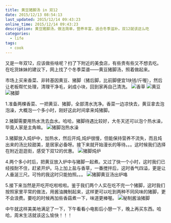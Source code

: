 ```yaml
---
title: 黄豆猪脚汤 in 双12
date: 2015/12/13 08:54:13
last_updated: 2015/12/14 09:43:23
online_time: 2015/12/14 09:43:23
description: 黄豆猪脚汤，做法简单，营养丰富，适合冬季滋补。双12就该这么吃
categories:
  - life
tags:
  - cook
---
```



又是一年双12，应该做些啥呢？扫了下附近的美食店，有些贵有些又不想去吃。在吃货妹妹的建议下，网上找了个冬季菜谱——黄豆猪脚汤，照着做起来。

市场上买来香菜、非转基因黄豆、猪脚（猪后脚，比前脚便宜1块钱/斤喔），然后让老板帮忙处理，清理干净毛，剁成小块，回到家再自己清洗。
![香草](http://img.yangrunwei.com/article-img/20151214/8-1.jpg)
![黄豆](http://img.yangrunwei.com/article-img/20151214/8-2.jpg)
![猪脚](http://img.yangrunwei.com/article-img/20151214/8-3.jpg)

1.准备两棵香菜、一把黄豆、猪脚，全部清水洗净。香菜一边凉快去，黄豆拿去泡泡澡，大概泡一个多小时，刚好这此时间拿来炖猪脚。

2.猪脚需要用热水洗去血水。哈哈，猪脚待遇比较好，大冬天还可以泡个热水澡，毕竟人家是主角嘛。
![猪脚泡热水澡](http://img.yangrunwei.com/article-img/20151214/8-4.jpg)

3.猪脚放入炖炉中，加热水，然后开炖,炖炉很慢，但能保持营养不流失，而且炖出来的汤比较甜美，是居家必备呀。接下来就开始漫长的等待。。。这时候我们选择在附近逛逛街，感受下双12的优惠。
![猪脚炖炉](http://img.yangrunwei.com/article-img/20151214/8-5.jpg "猪脚炖炉")

4.两个多小时后，把黄豆放入炉中与猪脚一起煮。又过了快一个小时，这时我们已经按耐不住，赶紧开炉。马上加上盐与香草，一番搅拌后，这时香气四溢，更是让人垂涎三尺。可怜的我这时只能拍照。。。
![猪脚黄豆汤出炉咯](http://img.yangrunwei.com/article-img/20151214/8-6.jpg "猪脚黄豆汤出炉咯")

5.接下来当然是开吃开吃啦啦啦。鉴于我们两个人实在吃不完一个猪脚，这时我们按照家里平常的做法，用酱油腌制起来，这样更可以吃到两种不同风味的猪脚，更不会浪费。要吃的时候再加些香菇煮一下，味道更棒喔。
![秘制酱油猪脚](http://img.yangrunwei.com/article-img/20151214/8-7.jpg "秘制酱油猪脚")

中午就这样美美地满足了一下，下午看看小电影后小憩一下，晚上再买东西。哈哈，周末生活就该这么愉快！！！


